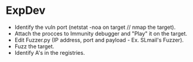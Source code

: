 # ExpDev

* Identify the vuln port (netstat -noa on target // nmap the target).
* Attach the procces to Immunity debugger and "Play" it on the target.
* Edit Fuzzer.py (IP address, port and payload - Ex. SLmail's Fuzzer).
* Fuzz the target.
* Identify A's in the registries.
